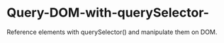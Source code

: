 # Query-DOM-with-querySelector-
<p>Reference elements with querySelector() and manipulate them on DOM.</p>
